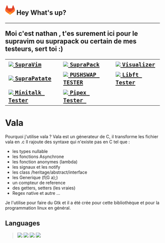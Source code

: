  <h2><img height="32" src="https://raw.githubusercontent.com/badges/shields/528165f65c546af969dafa8aa0ccca89ee9740f8/logo/gitlab.svg"/> Hey What's up?

-------------------------
Moi c'est nathan , t'es surement ici pour le **supravim** ou **suprapack** ou certain de mes testeurs, sert toi :)

| | | |
| ------ | ----- | ---- |
|[<img src="https://gitlab.com/uploads/-/system/project/avatar/24679565/vim-seeklogo.com.png?width=64"> ` SupraVim `](https://gitlab.com/hydrasho/SupraVim)|[<img src="https://gitlab.com/uploads/-/system/project/avatar/51440479/deepinappstore_103210.png?width=64"> ` SupraPack `](https://gitlab.com/hydrasho/suprapack)|[<img src="https://gitlab.com/uploads/-/system/project/avatar/37808039/stacka.jpg?width=64"> ` Visualizer `](https://gitlab.com/hydrasho/visualizer-push-swap)|
 | [<img src="https://gitlab.com/uploads/-/system/project/avatar/48647452/patate.png?width=64"> ` SupraPatate `](https://gitlab.com/hydrasho/suprapatate)|[<img src="https://gitlab.com/uploads/-/system/project/avatar/38214141/Screenshot_from_2022-07-30_10-21-28.png?width=64"> ` PUSHSWAP TESTER `](https://gitlab.com/hydrasho/push_swap-testeur-max)|[<img src="https://gitlab.com/uploads/-/system/project/avatar/50605752/abc.png?width=64"> ` Libft Tester `](https://gitlab.com/hydrasho/libft_tester)|
 |[<img src="https://gitlab.com/uploads/-/system/project/avatar/40367488/cxgfghjfghjghdjghdjghjfghj.png?width=64"> ` Minitalk Tester `](https://gitlab.com/hydrasho/minitalk_tester) |[<img src="https://gitlab.com/uploads/-/system/project/avatar/56552194/pipex.png?width=64"> `Pipex Tester `](https://gitlab.com/hydrasho/pipex_tester) | |

 
# Vala

Pourquoi j'utilise vala ? Vala est un génerateur de C, il transforme les fichier vala en .c
Il rajoute des syntaxe qui n'existe pas en C tel que :
- les types nullable
- les fonctions Asynchrone
- les fonction anonymes (lambda)
- les signaux et les notify
- les class /heritage/abstract/interface
- les Generique  (f<G>(G a);)
- un compteur de reference
- des getters, setters (les vraies)
- Regex native et autre ...

Je l'utilise pour faire du Gtk et il a été crée pour cette bibliothèque et pour la programmation linux en général.

 **Languages**
--------------------
> [<img src="https://img.shields.io/badge/-Vala-5b249a.svg?style=flat&logo=vala"/>](https://vala.dev/)
> [<img src="https://img.shields.io/badge/-C-003ebf.svg?style=flat&logo=c%2B%2B"/>]()
> [<img src="https://img.shields.io/badge/-C++-blue.svg?style=flat&logo=c%2B%2B"/>]()
> [<img src="https://img.shields.io/badge/-Vim-237200.svg?style=flat&logo=vim"/>]()
